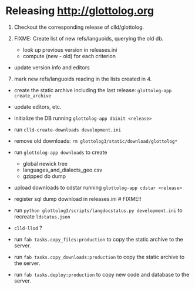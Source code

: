 
# Releasing http://glottolog.org

1. Checkout the corresponding release of clld/glottolog.


3. FIXME: Create list of new refs/languoids, querying the old db.
   - look up previous version in releases.ini
   - compute (new - old) for each criterion

- update version info and editors

7. mark new refs/languoids reading in the lists created in 4.


- create the static archive including the last release: `glottolog-app create_archive`
- update editors, etc.
- initialize the DB running `glottolog-app dbinit <release>`
- run `clld-create-downloads development.ini`
- remove old downloads: `rm glottolog3/static/download/glottolog*`
- run `glottolog-app downloads` to create
  - global newick tree
  - languages_and_dialects_geo.csv
  - gzipped db dump

- upload downloads to cdstar running `glottolog-app cdstar <release>`
- register sql dump download in releases.ini # FIXME!!
- run `python glottolog3/scripts/langdocstatus.py development.ini` to recreate `ldstatus.json`
- `clld-llod` ?

- run `fab tasks.copy_files:production` to copy the static archive to the server.
- run `fab tasks.copy_downloads:production` to copy the static archive to the server.
- run `fab tasks.deploy:production` to copy new code and database to the server.
